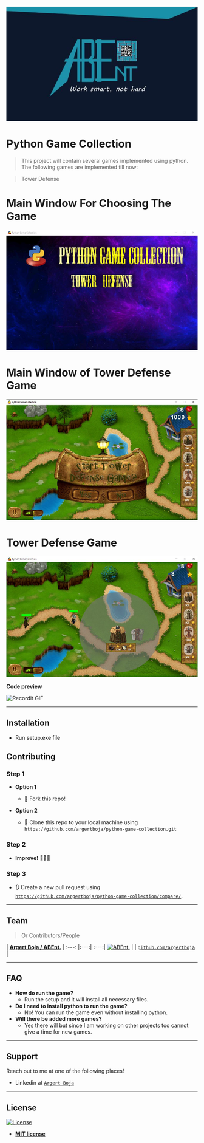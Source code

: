 <a href=""><img src="https://github.com/argertboja/python-game-collection/blob/master/screenshots/logo.JPG" title="ABEnt." alt="ABEnt."></a>

# Python Game Collection

> This project will contain several games implemented using python. The following games are implemented till now:

> Tower Defense

# Main Window For Choosing The Game

<img src="https://github.com/argertboja/python-game-collection/blob/master/screenshots/main_screen.JPG" title="Main WIndow" alt="Main Window">

# Main Window of Tower Defense Game

<img src="https://github.com/argertboja/python-game-collection/blob/master/screenshots/td_main.JPG" title="Main Window of Tower Defense" alt="Main Window of Tower Defense">

# Tower Defense Game

<img src="https://github.com/argertboja/python-game-collection/blob/master/screenshots/td_game.JPG" title="Tower Defense Game" alt="Tower Defense Game">

**Code preview**

![Recordit GIF](http://g.recordit.co/xEQVYkRIH2.gif)

---

## Installation

- Run setup.exe file


## Contributing

### Step 1

- **Option 1**
    - 🍴 Fork this repo!

- **Option 2**
    - 👯 Clone this repo to your local machine using `https://github.com/argertboja/python-game-collection.git`

### Step 2

- **Improve!** 🔨🔨🔨

### Step 3

- 🔃 Create a new pull request using <a href="https://github.com/argertboja/python-game-collection/compare/" target="_blank">`https://github.com/argertboja/python-game-collection/compare/`</a>.

---

## Team

> Or Contributors/People

| <a href="https://www.linkedin.com/in/argert-boja-09374b121/" target="_blank">**Argert Boja / ABEnt.**</a> | :---: |:---:| :---:| [![ABEnt.](https://avatars1.githubusercontent.com/u/4284691?v=3&s=200)](https://www.linkedin.com/in/argert-boja-09374b121/)    |
| <a href="http://github.com/argertboja" target="_blank">`github.com/argertboja`</a> | 

---

## FAQ

- **How do run the game?**
    - Run the setup and it will install all necessary files.
- **Do I need to install python to run the game?**
    - No! You can run the game even without installing python.
- **Will there be added more games?**
    - Yes there will but since I am working on other projects too cannot give a time for new games.

---

## Support

Reach out to me at one of the following places!

- Linkedin at <a href="https://www.linkedin.com/in/argert-boja-09374b121" target="_blank">`Argert Boja`</a>

---

## License

[![License](http://img.shields.io/:license-mit-blue.svg?style=flat-square)](http://badges.mit-license.org)

- **[MIT license](http://opensource.org/licenses/mit-license.php)**

